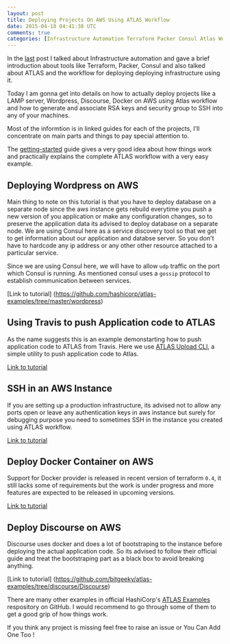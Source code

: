 ```yaml
---
layout: post
title: Deploying Projects On AWS Using ATLAS Workflow
date: 2015-04-18 04:41:38 UTC
comments: true
categories: [Infrastructure Automation Terraform Packer Consul Atlas Wordpress Travis SSH Docker Discourse]
---
```


In the [last](http://pankajmalhotra.com/Infrastructure-Automation-Using-Terraform-Packer-Consul-Atlas/) post I talked about Infrastructure automation and gave a brief introduction about tools like Terraform, Packer, Consul and also talked about ATLAS and the workflow for deploying deploying infrastructure using it.

Today I am gonna get into details on how to actually deploy projects like a LAMP server, Wordpress, Discourse, Docker on AWS using Atlas workflow and how to generate and associate RSA keys and security group to SSH into any of your machines.

Most of the informtion is in linked guides for each of the projects, I'll concentrate on main parts and things to pay special attention to.

The [getting-started](https://atlas.hashicorp.com/help/getting-started/getting-started-overview) guide gives a very good idea about how things work and practically explains the complete ATLAS workflow with a very easy example.

Deploying Wordpress on AWS
----
Main thing to note on this tutorial is that you have to deploy database on a separate node since the aws instance gets rebuild everytime you push a new version of you application or make any configuration changes, so to preserve the application data its advised to deploy database on a separate node. We are using Consul here as a service discovery tool so that we get to get information about our application and databse server. So you don't have to hardcode any ip address or any other other resource attached to a particular service.

Since we are using Consul here, we will have to allow `udp` traffic on the port which Consul is running. As mentioned consul uses a `gossip` protocol to establish communication between services.

[Link to tutorial] (https://github.com/hashicorp/atlas-examples/tree/master/wordpress)

Using Travis to push Application code to ATLAS
----
As the name suggests this is an example demonstarting how to push application code to ATLAS from Travis. Here we use [ATLAS Upload CLI](https://github.com/hashicorp/atlas-upload-cli), a simple utility to push application code to Atlas.

[Link to tutorial](https://github.com/hashicorp/atlas-examples/tree/master/TravisCI)

SSH in an AWS Instance
----
If you are setting up a production infrastructure, its advised not to allow any ports open or leave any authentication keys in aws instance but surely for debugging purpose you need to sometimes SSH in the instance you created using ATLAS workflow.

[Link to tutorial](https://github.com/hashicorp/atlas-examples/blob/master/AWS-SSH-Setup/ssh.md)

Deploy Docker Container on AWS
----
Support for Docker provider is released in recent version of terraform `0.4`, it still lacks some of requirements but the work is under progress and more features are expected to be released in upcoming versions.

[Link to tutorial](https://github.com/bitgeeky/atlas-examples/tree/docker/Docker)

Deploy Discourse on AWS
----
Discourse uses docker and does a lot of bootstraping to the instance before deploying the actual application code. So its advised to follow their official guide and treat the bootstraping part as a black box to avoid breaking anything.

[Link to tutorial] (https://github.com/bitgeeky/atlas-examples/tree/discourse/Discourse)

There are many other examples in official HashiCorp's [ATLAS Examples](https://github.com/hashicorp/atlas-examples) respository on GitHub. I would recommend to go through some of them to get a good grip of how things work. 

If you think any project is missing feel free to raise an issue or You Can Add One Too !
